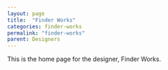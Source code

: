 ```yaml
---
layout: page
title:  "Finder Works"
categories: finder-works
permalink: "finder-works"
parent: Designers
---
```

This is the home page for the designer, Finder Works.
